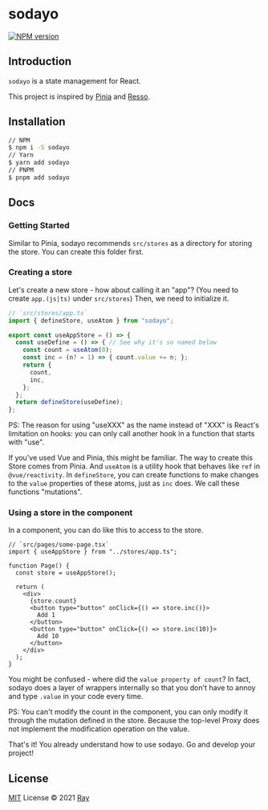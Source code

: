 # sodayo

[![NPM version](https://img.shields.io/npm/v/sodayo?color=a1b858&label=)](https://www.npmjs.com/package/sodayo)

## Introduction
`sodayo` is a state management for React.

This project is inspired by [Pinia](https://github.com/vuejs/pinia) and [Resso](https://github.com/nanxiaobei/resso).

## Installation
```bash
// NPM
$ npm i -S sodayo
// Yarn
$ yarn add sodayo
// PNPM
$ pnpm add sodayo
```

## Docs

### Getting Started
Similar to Pinia, sodayo recommends `src/stores` as a directory for storing the store. You can create this folder first.

### Creating a store

Let's create a new store - how about calling it an "app"? (You need to create `app.(js|ts)` under `src/stores`)
Then, we need to initialize it.

```ts
// `src/stores/app.ts`
import { defineStore, useAtom } from "sodayo";

export const useAppStore = () => {
  const useDefine = () => { // See why it's so named below
    const count = useAtom(0);
    const inc = (n? = 1) => { count.value += n; };
    return {
      count,
      inc,
    };
  };
  return defineStore(useDefine);
};
```

PS: The reason for using "useXXX" as the name instead of "XXX" is React's limitation on hooks: you can only call another hook in a function that starts with "use".

If you've used Vue and Pinia, this might be familiar. The way to create this Store comes from Pinia. And `useAtom` is a utility hook that behaves like  `ref` in `@vue/reactivity`. In `defineStore`, you can create functions to make changes to the `value` properties of these atoms, just as `inc` does. We call these functions "mutations".

### Using a store in the component

In a component, you can do like this to access to the store.

```tsx
// `src/pages/some-page.tsx`
import { useAppStore } from "../stores/app.ts";

function Page() {
  const store = useAppStore();

  return (
    <div>
      {store.count}
      <button type="button" onClick={() => store.inc()}>
        Add 1
      </button>
      <button type="button" onClick={() => store.inc(10)}>
        Add 10
      </button>
    </div>
  );
}
```

You might be confused - where did the `value property of count`? In fact, sodayo does a layer of wrappers internally so that you don't have to annoy and type `.value` in your code every time. 

PS: You can't modify the count in the component, you can only modify it through the mutation defined in the store. Because the top-level Proxy does not implement the modification operation on the value.

That's it! You already understand how to use sodayo. Go and develop your project!

## License

[MIT](./LICENSE) License © 2021 [Ray](https://github.com/so1ve)
